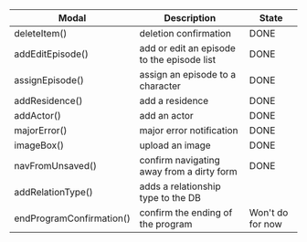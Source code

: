 | Modal                    | Description                                 | State            | 
| ------------------------ | ------------------------------------------- | ---------------- |
| deleteItem()             | deletion confirmation                       | DONE             |
| addEditEpisode()         |  add or edit an episode to the episode list | DONE             |
| assignEpisode()          | assign an episode to a character            | DONE             |
| addResidence()           | add a residence                             | DONE             |
| addActor()               | add an actor                                | DONE             |
| majorError()             | major error notification                    | DONE             |
| imageBox()               | upload an image                             | DONE             |
| navFromUnsaved()         | confirm navigating away from a dirty form   | DONE             |
| addRelationType()        | adds a relationship type to the DB          |                  |
| endProgramConfirmation() | confirm the ending of the program           | Won't do for now |
